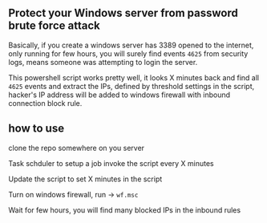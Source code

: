 
## Protect your Windows server from password brute force attack
  Basically, if you create a windows server has 3389 opened to the internet, only running for few hours, you will surely find events `4625` from security logs, means someone was attempting to login the server.

  This powershell script works pretty well, it looks X minutes back and find all `4625` events and extract the IPs, defined by threshold settings in the script, hacker's IP address will be added to windows firewall with inbound connection block rule.

## how to use
  clone the repo somewhere on you server

  Task schduler to setup a job invoke the script every X minutes

  Update the script to set X minutes in the script

  Turn on windows firewall, run -> `wf.msc`
  
  Wait for few hours, you will find many blocked IPs in the inbound rules

